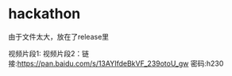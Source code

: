 # hackathon

由于文件太大，放在了release里

视频片段1:
视频片段2：链接:https://pan.baidu.com/s/13AYIfdeBkVF_239otoU_gw  密码:h230
